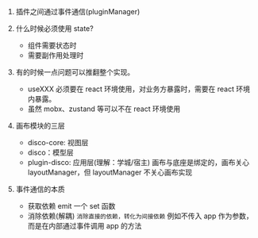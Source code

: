 1. 插件之间通过事件通信(pluginManager)

2. 什么时候必须使用 state?
   - 组件需要状态时
   - 需要副作用处理时
3. 有的时候一点问题可以推翻整个实现。
   - useXXX 必须要在 react 环境使用，对业务方暴露时，需要在 react 环境内暴露。
   - 虽然 mobx、zustand 等可以不在 react 环境使用
4. 画布模块的三层

   - disco-core: 视图层
   - disco：模型层
   - plugin-disco: 应用层(理解：学城/宿主)
     画布与底座是绑定的，画布关心 layoutManager，但 layoutManager 不关心画布实现

5. 事件通信的本质
   - 获取依赖
     emit 一个 set 函数
   - 消除依赖(解耦)
     `消除直接的依赖，转化为间接依赖`
     例如不传入 app 作为参数，而是在内部通过事件调用 app 的方法
